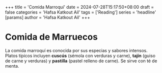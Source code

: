 +++
title = 'Comida Marroquí'
date = 2024-07-28T15:17:50+08:00
draft = false
categories = 'Hafsa Katkout Ail'
tags = ['Reading']
series = 'headline'
[params]
  author = 'Hafsa Katkout Ail'
+++

# Comida de Marruecos

La comida marroquí es conocida por sus especias y sabores intensos. Platos típicos incluyen **cuscús** (sémola con verduras y carne), **tajín** (guiso de carne y verduras) y **pastilla** (pastel relleno de carne). Se sirve con té de menta.